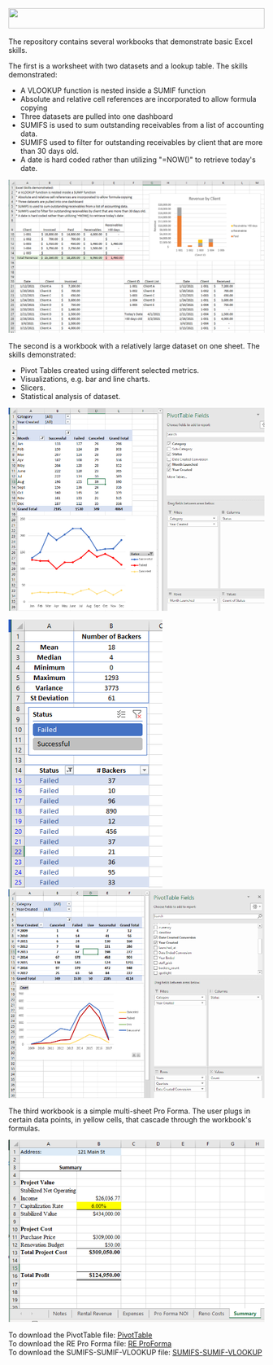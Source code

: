 <html>
<p align="center"><img width="100%" height="40" src="Images/background.PNG"></p>            
<body>
<p>
The repository contains several workbooks that demonstrate basic Excel skills.

The first is a worksheet with two datasets and a lookup table. The skills demonstrated:
* A VLOOKUP function is nested inside a SUMIF function
* Absolute and relative cell references are incorporated to allow formula copying
* Three datasets are pulled into one dashboard
* SUMIFS is used to sum outstanding receivables from a list of accounting data.
* SUMIFS used to filter for outstanding receivables by client that are more than 30 days old.
* A date is hard coded rather than utilizing "=NOW()" to retrieve today's date.

<p align="center"><img width="640" height="auto" src="Images/SUMIFS.PNG"></p> 

The second is a workbook with a relatively large dataset on one sheet. The skills demonstrated:
* Pivot Tables created using different selected metrics.
* Visualizations, e.g. bar and line charts.
* Slicers.
* Statistical analysis of dataset.

<p align="center"><img width="640" height="auto" src="Images/Pivot.PNG"></p>
  
  
<p>
<div class='left'><img width="303" height="auto" src="Images/PivotStats.PNG"></div>
<div class='right'><img width="640" height="auto" src="Images/DatesPivot.PNG"></div>
</p>
    
The third workbook is a simple multi-sheet Pro Forma. The user plugs in certain data points, in yellow cells, that cascade through the workbook's formulas.
<p align="center"><img width="640" height="auto" src="Images/RE.PNG"></p>
 
To download the PivotTable file: [PivotTable](Pivots.xlsx)<br>
To download the RE Pro Forma file: [RE ProForma](MultiSheet.xlsx)<br>
To download the SUMIFS-SUMIF-VLOOKUP file: [SUMIFS-SUMIF-VLOOKUP](SUMIF-SUMIFS-VLOOKUP.xlsx)<br>

</body>
</html>
